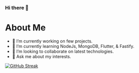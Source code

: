 ### Hi there 👋

<!--
**Tolusha-Harindi/Tolusha-Harindi** is a ✨ _special_ ✨ repository because its `README.md` (this file) appears on your GitHub profile.

Here are some ideas to get you started: -->

<h1> About Me </h1>

- 🔭 I’m currently working on few projects.
- 🌱 I’m currently learning NodeJs, MongoDB, Flutter, & Fastify.
- 👯 I’m looking to collaborate on latest technologies.
- 💬 Ask me about my interests.

[![GitHub Streak](https://github-readme-streak-stats.herokuapp.com?user=Tolusha-Harindi&theme=merko)](https://git.io/streak-stats)

